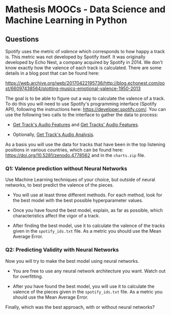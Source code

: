 
# Mathesis MOOCs - Data Science and Machine Learning in Python

## Questions

Spotify uses the metric of *valence* which corresponds to how happy a track is. This metric was not developed by Spotify itself. It was originally developed by Echo Nest, a company acquired by Spotify in 2014. We don't know exactly how the valence of each track is calculated. There are some details in a blog post that can be found here:

https://web.archive.org/web/20170422195736/http://blog.echonest.com/post/66097438564/plotting-musics-emotional-valence-1950-2013

The goal is to be able to figure out a way to calculate the valence of a track. To do this you will need to use Spotify's programming interface (Spotify API), following the instructions here: https://developer.spotify.com/. You can use the following two calls to the interface to gather the data to process:

* [Get Track's Audio Features](https://developer.spotify.com/documentation/web-api/reference/#/operations/get-audio-features) and [Get Tracks' Audio Features](https://developer.spotify.com/documentation/web-api/reference/#/operations/get-several-audio-features).

* Optionally, [Get Track's Audio Analysis](https://developer.spotify.com/documentation/web-api/reference/#/operations/get-audio-analysis).

As a basis you will use the data for tracks that have been in the top listening positions in various countries, which can be found here: https://doi.org/10.5281/zenodo.4778562 and in the `charts.zip` file.

### Q1: Valence prediction without Neural Networks

Use Machine Learning techniques of your choice, but outside of neural networks, to best predict the valence of the pieces.

* You will use at least three different methods. For each method, look for the best model with the best possible hyperparameter values.

* Once you have found the best model, explain, as far as possible, which characteristics affect the vigor of a track.

* After finding the best model, use it to calculate the valence of the tracks given in the `spotify_ids.txt` file. As a metric you should use the Mean Average Error.


### Q2: Predicting Validity with Neural Networks

Now you will try to make the best model using neural networks.

* You are free to use any neural network architecture you want. Watch out for overfitting.

* After you have found the best model, you will use it to calculate the valence of the pieces given in the `spotify_ids.txt` file. As a metric you should use the Mean Average Error.

Finally, which was the best approach, with or without neural networks?